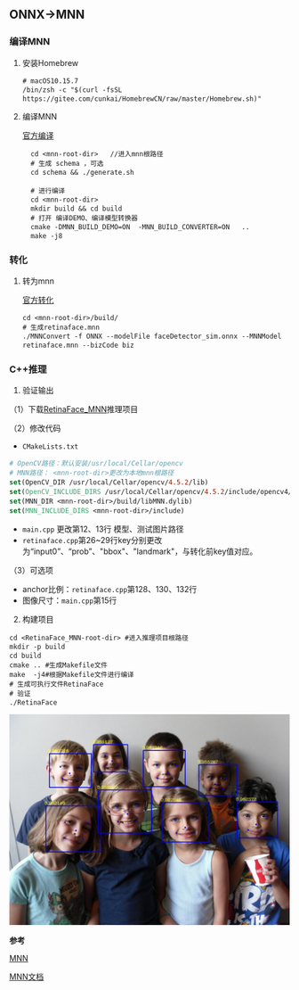 ## ONNX->MNN

### 编译MNN

1. 安装Homebrew

   ```shell
   # macOS10.15.7
   /bin/zsh -c "$(curl -fsSL https://gitee.com/cunkai/HomebrewCN/raw/master/Homebrew.sh)"
   ```

2. 编译MNN  

   [官方编译](https://www.yuque.com/mnn/cn/demo_project)

   ```shell
     cd <mnn-root-dir>   //进入mnn根路径
     # 生成 schema ，可选
     cd schema && ./generate.sh
   
     # 进行编译
     cd <mnn-root-dir>
     mkdir build && cd build
     # 打开 编译DEMO、编译模型转换器
     cmake -DMNN_BUILD_DEMO=ON  -MNN_BUILD_CONVERTER=ON   ..
     make -j8
   ```

### 转化

1. 转为mnn

   [官方转化](https://www.yuque.com/mnn/cn/model_convert)

   ```shell
   cd <mnn-root-dir>/build/
   # 生成retinaface.mnn
   ./MNNConvert -f ONNX --modelFile faceDetector_sim.onnx --MNNModel retinaface.mnn --bizCode biz
   ```

### C++推理

1. 验证输出

（1）下载[RetinaFace_MNN](https://github.com/ItchyHiker/RetinaFace_MNN)推理项目

（2）修改代码

- `CMakeLists.txt` 

```cmake
# OpenCV路径：默认安装/usr/local/Cellar/opencv
# MNN路径： <mnn-root-dir>更改为本地mnn根路径
set(OpenCV_DIR /usr/local/Cellar/opencv/4.5.2/lib)
set(OpenCV_INCLUDE_DIRS /usr/local/Cellar/opencv/4.5.2/include/opencv4/)
set(MNN_DIR <mnn-root-dir>/build/libMNN.dylib)
set(MNN_INCLUDE_DIRS <mnn-root-dir>/include)
```

- `main.cpp`  更改第12、13行 模型、测试图片路径
- `retinaface.cpp`第26~29行key分别更改为“input0”、“prob”、"bbox"、"landmark"，与转化前key值对应。 

（3）可选项

- anchor比例：`retinaface.cpp`第128、130、132行
- 图像尺寸：`main.cpp`第15行

2. 构建项目

```shell
cd <RetinaFace_MNN-root-dir> #进入推理项目根路径
mkdir -p build
cd build
cmake .. #生成Makefile文件
make  -j4#根据Makefile文件进行编译
# 生成可执行文件RetinaFace
# 验证
./RetinaFace
```

![avatar](./imgs/mnn.jpg)

**参考**

[MNN](https://github.com/alibaba/MNN)

[MNN文档](https://www.yuque.com/mnn/cn/cmake_opts)

